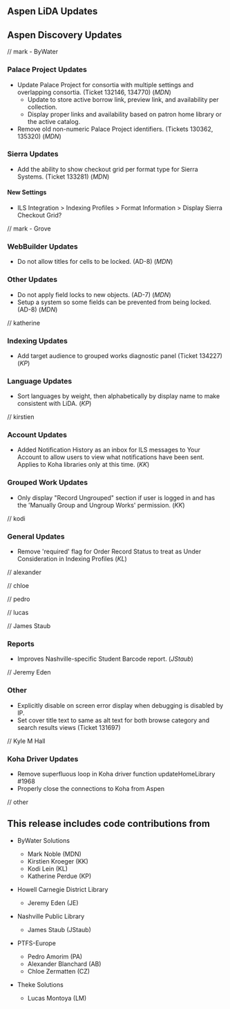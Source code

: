 ## Aspen LiDA Updates

## Aspen Discovery Updates
// mark - ByWater
### Palace Project Updates
- Update Palace Project for consortia with multiple settings and overlapping consortia. (Ticket 132146, 134770) (*MDN*)
  - Update to store active borrow link, preview link, and availability per collection.
  - Display proper links and availability based on patron home library or the active catalog.
- Remove old non-numeric Palace Project identifiers. (Tickets 130362, 135320) (*MDN*)

### Sierra Updates
- Add the ability to show checkout grid per format type for Sierra Systems. (Ticket 133281) (*MDN*)

<div markdown="1" class="settings">

#### New Settings
- ILS Integration > Indexing Profiles > Format Information > Display Sierra Checkout Grid?

</div>

// mark - Grove
### WebBuilder Updates
- Do not allow titles for cells to be locked. (AD-8) (*MDN*)

### Other Updates
- Do not apply field locks to new objects. (AD-7) (*MDN*)
- Setup a system so some fields can be prevented from being locked. (AD-8) (*MDN*)

// katherine
### Indexing Updates
- Add target audience to grouped works diagnostic panel (Ticket 134227) (*KP*)

### Language Updates
- Sort languages by weight, then alphabetically by display name to make consistent with LiDA. (*KP*)

// kirstien
### Account Updates
- Added Notification History as an inbox for ILS messages to Your Account to allow users to view what notifications have been sent. Applies to Koha libraries only at this time. (*KK*)

### Grouped Work Updates
- Only display "Record Ungrouped" section if user is logged in and has the 'Manually Group and Ungroup Works' permission. (*KK*)

// kodi

### General Updates
- Remove 'required' flag for Order Record Status to treat as Under Consideration in Indexing Profiles (*KL*)

// alexander

// chloe

// pedro

// lucas

// James Staub
### Reports
- Improves Nashville-specific Student Barcode report. (*JStaub*)

// Jeremy Eden
### Other 
- Explicitly disable on screen error display when debugging is disabled by IP.
- Set cover title text to same as alt text for both browse category and search results views (Ticket 131697)

// Kyle M Hall
### Koha Driver Updates
- Remove superfluous loop in Koha driver function updateHomeLibrary #1968
- Properly close the connections to Koha from Aspen

// other

## This release includes code contributions from
- ByWater Solutions
  - Mark Noble (MDN)
  - Kirstien Kroeger (KK)
  - Kodi Lein (KL)
  - Katherine Perdue (KP)

- Howell Carnegie District Library
  - Jeremy Eden (JE)

- Nashville Public Library
  - James Staub (JStaub)
  
- PTFS-Europe
  - Pedro Amorim (PA)
  - Alexander Blanchard (AB)
  - Chloe Zermatten (CZ)

- Theke Solutions
  - Lucas Montoya (LM)
  
